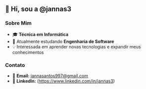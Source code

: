 ## 👋 Hi, sou a @jannas3

### Sobre Mim
- 🎓 **Técnica em Informática**
- 🌱 Atualmente estudando **Engenharia de Software**
- 💡 Interessada em aprender novas tecnologias e expandir meus conhecimentos

### Contato
- 📧 **Email:** [jannasantos997@gmail.com](mailto:jannasantos997@gmail.com)
- 💼 **LinkedIn:** (https://www.linkedin.com/in/jannas3) 



